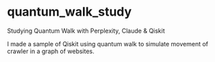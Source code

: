 # quantum_walk_study
Studying Quantum Walk with Perplexity, Claude &amp; Qiskit

I made a sample of Qiskit using quantum walk to simulate movement of crawler in a graph of websites.

